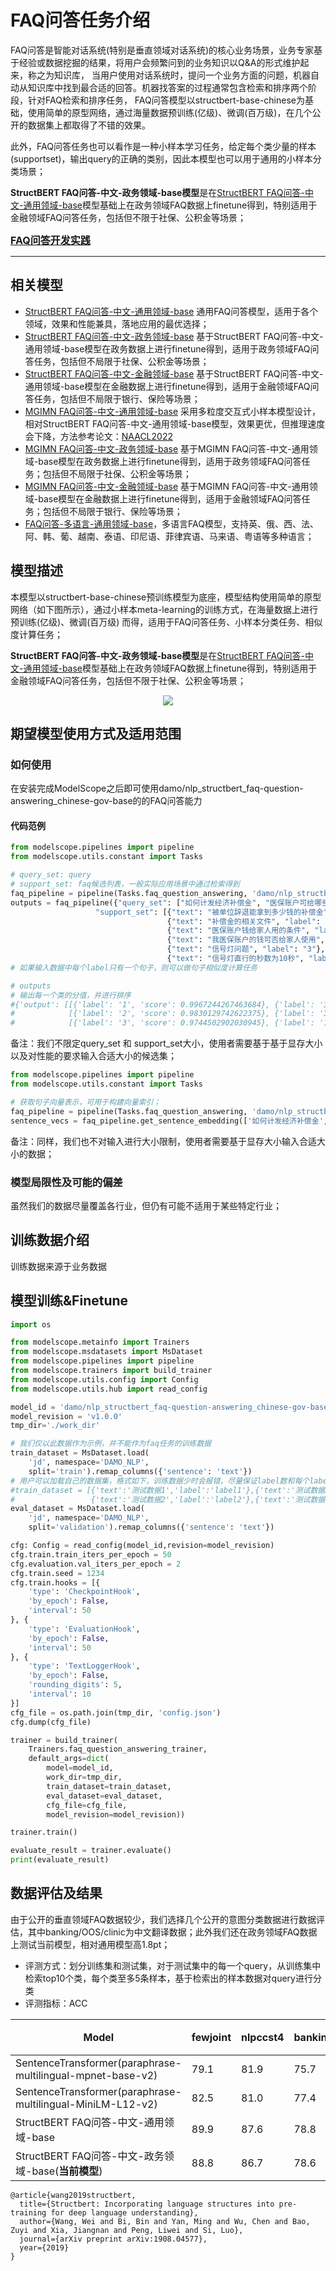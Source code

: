 
# FAQ问答任务介绍
FAQ问答是智能对话系统(特别是垂直领域对话系统)的核心业务场景，业务专家基于经验或数据挖掘的结果，将用户会频繁问到的业务知识以Q&A的形式维护起来，称之为知识库， 当用户使用对话系统时，提问一个业务方面的问题，机器自动从知识库中找到最合适的回答。机器找答案的过程通常包含检索和排序两个阶段，针对FAQ检索和排序任务， FAQ问答模型以structbert-base-chinese为基础，使用简单的原型网络，通过海量数据预训练(亿级)、微调(百万级)，在几个公开的数据集上都取得了不错的效果。

此外，FAQ问答任务也可以看作是一种小样本学习任务，给定每个类少量的样本(supportset)，输出query的正确的类别，因此本模型也可以用于通用的小样本分类场景；

**StructBERT FAQ问答-中文-政务领域-base模型**是在[StructBERT FAQ问答-中文-通用领域-base](https://www.modelscope.cn/models/damo/nlp_structbert_faq-question-answering_chinese-base/summary)模型基础上在政务领域FAQ数据上finetune得到，特别适用于金融领域FAQ问答任务，包括但不限于社保、公积金等场景；

**[<font size=3>FAQ问答开发实践</font>](https://developer.aliyun.com/article/1027733?spm=a2c6h.14164896.0.0.1c1d3483goazti)**

<hr>

## 相关模型
- [StructBERT FAQ问答-中文-通用领域-base](https://www.modelscope.cn/models/damo/nlp_structbert_faq-question-answering_chinese-base/summary) 通用FAQ问答模型，适用于各个领域，效果和性能兼具，落地应用的最优选择；
- [StructBERT FAQ问答-中文-政务领域-base](https://www.modelscope.cn/models/damo/nlp_structbert_faq-question-answering_chinese-gov-base/summary) 基于StructBERT FAQ问答-中文-通用领域-base模型在政务数据上进行finetune得到，适用于政务领域FAQ问答任务，包括但不局限于社保、公积金等场景；
- [StructBERT FAQ问答-中文-金融领域-base](https://www.modelscope.cn/models/damo/nlp_structbert_faq-question-answering_chinese-finance-base/summary) 基于StructBERT FAQ问答-中文-通用领域-base模型在金融数据上进行finetune得到，适用于金融领域FAQ问答任务，包括但不局限于银行、保险等场景；
- [MGIMN FAQ问答-中文-通用领域-base](https://www.modelscope.cn/models/damo/nlp_mgimn_faq-question-answering_chinese-base/summary) 采用多粒度交互式小样本模型设计，相对StructBERT FAQ问答-中文-通用领域-base模型，效果更优，但推理速度会下降，方法参考论文：[NAACL2022](https://aclanthology.org/2022.naacl-main.141/) 
- [MGIMN FAQ问答-中文-政务领域-base](https://www.modelscope.cn/models/damo/nlp_mgimn_faq-question-answering_chinese-gov-base/summary) 基于MGIMN FAQ问答-中文-通用领域-base模型在政务数据上进行finetune得到，适用于政务领域FAQ问答任务；包括但不局限于社保、公积金等场景；
- [MGIMN FAQ问答-中文-金融领域-base](https://www.modelscope.cn/models/damo/nlp_mgimn_faq-question-answering_chinese-finance-base/summary) 基于MGIMN FAQ问答-中文-通用领域-base模型在金融数据上进行finetune得到，适用于金融领域FAQ问答任务；包括但不局限于银行、保险等场景；
- [FAQ问答-多语言-通用领域-base](https://www.modelscope.cn/models/damo/nlp_faq-question-answering_multilingual-base/summary)，多语言FAQ模型，支持英、俄、西、法、阿、韩、葡、越南、泰语、印尼语、菲律宾语、马来语、粤语等多种语言；


## 模型描述
本模型以structbert-base-chinese预训练模型为底座，模型结构使用简单的原型网络（如下图所示），通过小样本meta-learning的训练方式，在海量数据上进行预训练(亿级)、微调(百万级)
而得，适用于FAQ问答任务、小样本分类任务、相似度计算任务；

**StructBERT FAQ问答-中文-政务领域-base模型**是在[StructBERT FAQ问答-中文-通用领域-base](https://www.modelscope.cn/models/damo/nlp_structbert_faq-question-answering_chinese-base/summary)模型基础上在政务领域FAQ数据上finetune得到，特别适用于金融领域FAQ问答任务，包括但不限于社保、公积金等场景；


<div align=center><img src="./model_structure.jpg" /></div>

## 期望模型使用方式及适用范围

### 如何使用

在安装完成ModelScope之后即可使用damo/nlp_structbert_faq-question-answering_chinese-gov-base的的FAQ问答能力


#### 代码范例

```python
from modelscope.pipelines import pipeline
from modelscope.utils.constant import Tasks

# query_set: query
# support_set: faq候选列表，一般实际应用场景中通过检索得到
faq_pipeline = pipeline(Tasks.faq_question_answering, 'damo/nlp_structbert_faq-question-answering_chinese-gov-base',model_revision='v1.0.0')
outputs = faq_pipeline({"query_set": ["如何计发经济补偿金", "医保账户可给哪些家人使用", "信号灯不亮"],
                   "support_set": [{"text": "被单位辞退能拿到多少钱的补偿金", "label": "1"}, 
                                   {"text": "补偿金的相关文件", "label": "1"}, 
                                   {"text": "医保账户钱给家人用的条件", "label": "2"}, 
                                   {"text": "我医保账户的钱可否给家人使用", "label": "2"}, 
                                   {"text": "信号灯问题", "label": "3"}, 
                                   {"text": "信号灯直行的秒数为10秒", "label": "3"}]})
# 如果输入数据中每个label只有一个句子，则可以做句子相似度计算任务

# outputs
# 输出每一个类的分值，并进行排序
#{'output': [[{'label': '1', 'score': 0.9967244267463684}, {'label': '3', 'score': 8.716464883207209e-09}, {'label': '2', 'score': 5.90985475211166e-18}], 
#            [{'label': '2', 'score': 0.9830129742622375}, {'label': '3', 'score': 1.5198144392297719e-12}, {'label': '1', 'score': 7.959043345659689e-18}], 
#            [{'label': '3', 'score': 0.9744502902030945}, {'label': '1', 'score': 5.943180392264935e-10}, {'label': '2', 'score': 1.7189724036553722e-12}]]}

```
备注：我们不限定query_set 和 support_set大小，使用者需要基于基于显存大小以及对性能的要求输入合适大小的候选集；
```python
from modelscope.pipelines import pipeline
from modelscope.utils.constant import Tasks

# 获取句子向量表示，可用于构建向量索引；
faq_pipeline = pipeline(Tasks.faq_question_answering, 'damo/nlp_structbert_faq-question-answering_chinese-gov-base',model_revision='v1.0.0')
sentence_vecs = faq_pipeline.get_sentence_embedding(['如何计发经济补偿金', '医保账户可给哪些家人使用', '信号灯不亮'], max_len=30)
```
备注：同样，我们也不对输入进行大小限制，使用者需要基于显存大小输入合适大小的数据；


### 模型局限性及可能的偏差

虽然我们的数据尽量覆盖各行业，但仍有可能不适用于某些特定行业；

## 训练数据介绍

训练数据来源于业务数据

## 模型训练&Finetune
```python
import os

from modelscope.metainfo import Trainers
from modelscope.msdatasets import MsDataset
from modelscope.pipelines import pipeline
from modelscope.trainers import build_trainer
from modelscope.utils.config import Config
from modelscope.utils.hub import read_config

model_id = 'damo/nlp_structbert_faq-question-answering_chinese-gov-base'
model_revision = 'v1.0.0'
tmp_dir='./work_dir'

# 我们仅以此数据作为示例，并不能作为faq任务的训练数据
train_dataset = MsDataset.load(
    'jd', namespace='DAMO_NLP',
    split='train').remap_columns({'sentence': 'text'})
# 用户可以加载自己的数据集，格式如下，训练数据少时会报错，尽量保证label数和每个label对应样本数不少于5；
#train_dataset = [{'text':'测试数据1','label':'label1'},{'text':'测试数据3','label':'label1'},
#                 {'text':'测试数据2','label':'label2'},{'text':'测试数据4','label':'label2'},.....]
eval_dataset = MsDataset.load(
    'jd', namespace='DAMO_NLP',
    split='validation').remap_columns({'sentence': 'text'})

cfg: Config = read_config(model_id,revision=model_revision)
cfg.train.train_iters_per_epoch = 50
cfg.evaluation.val_iters_per_epoch = 2
cfg.train.seed = 1234
cfg.train.hooks = [{
    'type': 'CheckpointHook',
    'by_epoch': False,
    'interval': 50
}, {
    'type': 'EvaluationHook',
    'by_epoch': False,
    'interval': 50
}, {
    'type': 'TextLoggerHook',
    'by_epoch': False,
    'rounding_digits': 5,
    'interval': 10
}]
cfg_file = os.path.join(tmp_dir, 'config.json')
cfg.dump(cfg_file)

trainer = build_trainer(
    Trainers.faq_question_answering_trainer,
    default_args=dict(
        model=model_id,
        work_dir=tmp_dir,
        train_dataset=train_dataset,
        eval_dataset=eval_dataset,
        cfg_file=cfg_file,
        model_revision=model_revision))

trainer.train()

evaluate_result = trainer.evaluate()
print(evaluate_result)

```

## 数据评估及结果

由于公开的垂直领域FAQ数据较少，我们选择几个公开的意图分类数据进行数据评估，其中banking/OOS/clinic为中文翻译数据；此外我们还在政务领域FAQ数据上测试当前模型，相对通用模型高1.8pt；
- 评测方式：划分训练集和测试集，对于测试集中的每一个query，从训练集中检索top10个类，每个类至多5条样本，基于检索出的样本数据对query进行分类
- 评测指标：ACC

| Model | fewjoint | nlpccst4 | banking | clinic | OOS | Average |  政务数据 |
| --- | --- | --- | --- | --- | --- | -- | -- |
| SentenceTransformer(paraphrase-multilingual-mpnet-base-v2)  | 79.1 | 81.9 | 75.7 | 86.1 | 66.1 | 77.8 | 74.2
| SentenceTransformer(paraphrase-multilingual-MiniLM-L12-v2) | 82.5 | 81.0 | 77.4 | 84.1 | 64.6 | 77.9 | 85.5
| StructBERT FAQ问答-中文-通用领域-base | 89.9 | 87.6 | 78.8 | 88.1 | 68.0 | 82.5 | 88.5
|StructBERT FAQ问答-中文-政务领域-base(**当前模型**) | 88.8  | 86.7 | 78.6 | 86.3 | 67.1 | 81.5 | 90.3


```
@article{wang2019structbert,
  title={Structbert: Incorporating language structures into pre-training for deep language understanding},
  author={Wang, Wei and Bi, Bin and Yan, Ming and Wu, Chen and Bao, Zuyi and Xia, Jiangnan and Peng, Liwei and Si, Luo},
  journal={arXiv preprint arXiv:1908.04577},
  year={2019}
}
```